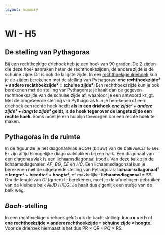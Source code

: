 ```yaml
---
layout: summary
---
```


# WI - H5

## De stelling van Pythagoras

Bij een rechthoekige driehoek heb je een hoek van 90 graden. De 2 zijden die deze hoek aanraken heten de rechthoekszijden, de andere zijde is de schuine zijde. Dit is ook de langste zijde. In een <u>rechthoekige driehoek</u> kun je de zijden berekenen met de stelling van Pythagoras: **ene rechthoekzijde² + andere rechthoekzijde² = schuine zijde²**. Een rechthoekszijde kun je ook berekenen met de stelling van Pythagoras: je haalt dan de gegeven rechthoekszijde van de schuine zijde af, waardoor je een antwoord krijgt. Met de omgekeerde stelling van Pythagoras kun je berekenen of een driehoek een rechte hoek heeft: **als in een driehoek *ene zijde² + andere zijde² + langste zijde²* geldt, is de hoek tegenover de langste zijde een rechte hoek.** Soms moet je een hulplijn toevoegen om een rechte hoek te maken.

## Pythagoras in de ruimte

In de figuur zie je het diagonaalvlak *BCGH* (blauw) van de balk *ABCD EFGH*. Er zijn altijd 6 mogelijke diagonaalvlakken bij een balk. Een diagonaal van een diagonaalvlak is een lichaamsdiagonaal (rood). Van deze balk zijn de lichaamsdiagonalen *AF*, *BG*, *DE* en *HC*. Een lichaamsdiagonaal kun je berekenen met de uitgebreide stelling van Pythagoras: **lichaamsdiagonaal² = lengte² + breedte² + hoogte²**, of makkelijker **lichaamsdiagonaal =** $$**.** Om de lengte van *GI* (groen) te berekenen, moet je de afmetingen gebruiken van de kleinere balk *AIJD HKLG*. Je haalt dus eigenlijk een stukje van de balk weg.

## *Bach*-stelling

In een rechthoekige driehoek geldt ook de bach-stelling: **b × a = c × h** of **ene rechthoekzijde × andere rechthoekzijde = schuine zijde × hoogte.** Voor de driehoek hiernaast is het dus PR × QR = PQ × RS.

